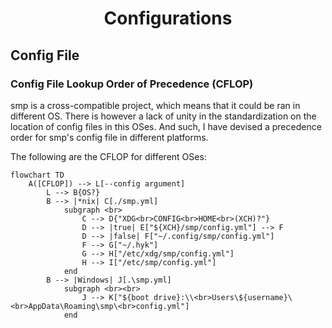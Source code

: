 <h1 align="center" style="font-weight: bold">
    Configurations
</h1>

## **Config File**

### Config File Lookup Order of Precedence (CFLOP)

smp is a cross-compatible project, which means that it could be ran in different OS. There is however a lack of unity in the standardization on the location of config files in this OSes. And such, I have devised a precedence order for smp's config file in different platforms.

The following are the CFLOP for different OSes:

```mermaid
flowchart TD
    A([CFLOP]) --> L[--config argument]
        L --> B{OS?}
        B --> |*nix| C[./smp.yml]
            subgraph <br>
                C --> D{"XDG<br>CONFIG<br>HOME<br>(XCH)?"}
                D --> |true| E["${XCH}/smp/config.yml"] --> F
                D --> |false| F["~/.config/smp/config.yml"]
                F --> G["~/.hyk"]
                G --> H["/etc/xdg/smp/config.yml"]
                H --> I["/etc/smp/config.yml"]
            end
        B --> |Windows| J[.\smp.yml]
            subgraph <br><br>
                J --> K["${boot drive}:\\<br>Users\${username}\<br>AppData\Roaming\smp\<br>config.yml"]
            end
```
